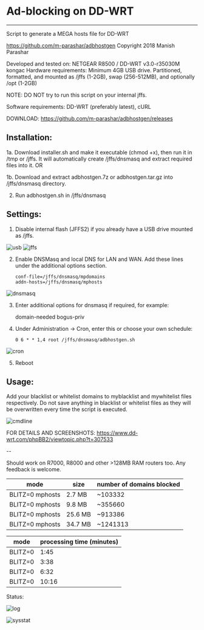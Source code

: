 # Ad-blocking on DD-WRT
---------------------
Script to generate a MEGA hosts file for DD-WRT

https://github.com/m-parashar/adbhostgen
Copyright 2018 Manish Parashar

Developed and tested on: NETGEAR R8500 / DD-WRT v3.0-r35030M kongac 
Hardware requirements: Minimum 4GB USB drive. 
Partitioned, formatted, and mounted as /jffs (1-2GB), swap (256-512MB), and optionally /opt (1-2GB) 

NOTE: DO NOT try to run this script on your internal jffs. 

Software requirements: DD-WRT (preferably latest), cURL 

DOWNLOAD: https://github.com/m-parashar/adbhostgen/releases

Installation:
-------------

1a. Download installer.sh and make it executable (chmod +x), then run it in /tmp or /jffs.
    It will automatically create /jffs/dnsmasq and extract required files into it. OR

1b. Download and extract adbhostgen.7z or adbhostgen.tar.gz into /jffs/dnsmasq directory.

2. Run adbhostgen.sh in /jffs/dnsmasq

Settings:
---------

1. Disable internal flash (JFFS2) if you already have a USB drive mounted as /jffs.

![usb](https://i.imgur.com/3c5kkTM.png)
![jffs](https://i.imgur.com/bDJBxd8.png)

2. Enable DNSMasq and local DNS for LAN and WAN. Add these lines under the additional options section.

    ```
    conf-file=/jffs/dnsmasq/mpdomains
    addn-hosts=/jffs/dnsmasq/mphosts
    ```

![dnsmasq](https://i.imgur.com/ez7yLM4.png)

3. Enter additional options for dnsmasq if required, for example:

    domain-needed
    bogus-priv

4. Under Administration -> Cron, enter this or choose your own schedule:

    ```
    0 6 * * 1,4 root /jffs/dnsmasq/adbhostgen.sh
    ```

![cron](https://i.imgur.com/Y7RAEVk.png)

5. Reboot

Usage:
------

Add your blacklist or whitelist domains to myblacklist and mywhitelist files respectively.
Do not save anything in blacklist or whitelist files as they will be overwritten every
time the script is executed.

![cmdline](https://i.imgur.com/xnvvT4m.png)

FOR DETAILS AND SCREENSHOTS: https://www.dd-wrt.com/phpBB2/viewtopic.php?t=307533

--

Should work on R7000, R8000 and other >128MB RAM routers too. Any feedback is welcome. 

| mode            | size    | number of domains blocked |
|-----------------|---------|---------------------------|
| BLITZ=0 mphosts | 2.7 MB  | ~103332                   |
| BLITZ=0 mphosts | 9.8 MB  | ~355660                   |
| BLITZ=0 mphosts | 25.6 MB | ~913386                   |
| BLITZ=0 mphosts | 34.7 MB | ~1241313                  |

| mode     | processing time (minutes) |
|----------|---------------------------|
| BLITZ=0  |  1:45                     |
| BLITZ=0  |  3:38                     |
| BLITZ=0  |  6:32                     |
| BLITZ=0  | 10:16                     |

Status: 

![log](https://i.imgur.com/VBaf3If.png)

![sysstat](https://i.imgur.com/dS2Zhru.png)
